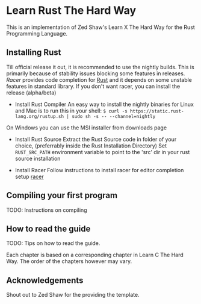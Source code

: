 # Learn Rust The Hard Way

This is an implementation of Zed Shaw's Learn X The Hard Way for the Rust
Programming Language.

## Installing Rust

Till official release it out, it is recommended to use the nightly builds. This is primarily because of stability issues blocking some features in releases. *Racer* provides code completion for [Rust](http://www.rust-lang.org/) and it depends on some unstable features in standard library. If you don't want racer, you can install the release (alpha/beta)

- Install Rust Compiler
An easy way to install the nightly binaries for Linux and Mac is to run this in your shell:
```$ curl -s https://static.rust-lang.org/rustup.sh | sudo sh -s -- --channel=nightly```

On Windows you can use the MSI installer from downloads page

- Install Rust Source
Extract the Rust Source code in folder of your choice, (preferrably inside the Rust Installation Directory)
Set ```RUST_SRC_PATH``` environment variable to point to the 'src' dir in your rust source installation

- Install Racer 
Follow instructions to install racer for editor completion setup
[racer](https://github.com/sarvex/racer)

## Compiling your first program

TODO: Instructions on compiling

## How to read the guide

TODO: Tips on how to read the guide.

Each chapter is based on a corresponding chapter in Learn C The Hard Way. The
order of the chapters however may vary.

## Acknowledgements

Shout out to Zed Shaw for the providing the template.
